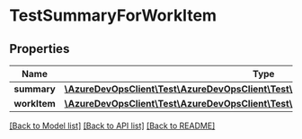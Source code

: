 # TestSummaryForWorkItem

## Properties
Name | Type | Description | Notes
------------ | ------------- | ------------- | -------------
**summary** | [**\AzureDevOpsClient\Test\AzureDevOpsClient\Test\Model\AggregatedDataForResultTrend**](AggregatedDataForResultTrend.md) |  | [optional] 
**workItem** | [**\AzureDevOpsClient\Test\AzureDevOpsClient\Test\Model\WorkItemReference**](WorkItemReference.md) |  | [optional] 

[[Back to Model list]](../README.md#documentation-for-models) [[Back to API list]](../README.md#documentation-for-api-endpoints) [[Back to README]](../README.md)


